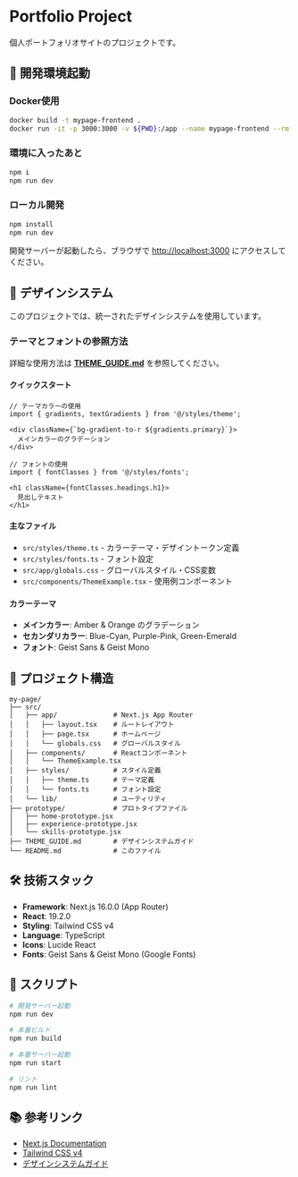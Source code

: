 # Portfolio Project

個人ポートフォリオサイトのプロジェクトです。

## 🚀 開発環境起動

### Docker使用

```bash
docker build -t mypage-frontend .
docker run -it -p 3000:3000 -v ${PWD}:/app --name mypage-frontend --rm mypage-frontend
```

### 環境に入ったあと

```bash
npm i
npm run dev
```

### ローカル開発

```bash
npm install
npm run dev
```

開発サーバーが起動したら、ブラウザで [http://localhost:3000](http://localhost:3000) にアクセスしてください。

## 🎨 デザインシステム

このプロジェクトでは、統一されたデザインシステムを使用しています。

### テーマとフォントの参照方法

詳細な使用方法は **[THEME_GUIDE.md](./THEME_GUIDE.md)** を参照してください。

#### クイックスタート

```tsx
// テーマカラーの使用
import { gradients, textGradients } from '@/styles/theme';

<div className={`bg-gradient-to-r ${gradients.primary}`}>
  メインカラーのグラデーション
</div>

// フォントの使用
import { fontClasses } from '@/styles/fonts';

<h1 className={fontClasses.headings.h1}>
  見出しテキスト
</h1>
```

#### 主なファイル

- `src/styles/theme.ts` - カラーテーマ・デザイントークン定義
- `src/styles/fonts.ts` - フォント設定
- `src/app/globals.css` - グローバルスタイル・CSS変数
- `src/components/ThemeExample.tsx` - 使用例コンポーネント

#### カラーテーマ

- **メインカラー**: Amber & Orange のグラデーション
- **セカンダリカラー**: Blue-Cyan, Purple-Pink, Green-Emerald
- **フォント**: Geist Sans & Geist Mono

## 📁 プロジェクト構造

```
my-page/
├── src/
│   ├── app/              # Next.js App Router
│   │   ├── layout.tsx    # ルートレイアウト
│   │   ├── page.tsx      # ホームページ
│   │   └── globals.css   # グローバルスタイル
│   ├── components/       # Reactコンポーネント
│   │   └── ThemeExample.tsx
│   ├── styles/           # スタイル定義
│   │   ├── theme.ts      # テーマ定義
│   │   └── fonts.ts      # フォント設定
│   └── lib/              # ユーティリティ
├── prototype/            # プロトタイプファイル
│   ├── home-prototype.jsx
│   ├── experience-prototype.jsx
│   └── skills-prototype.jsx
├── THEME_GUIDE.md        # デザインシステムガイド
└── README.md             # このファイル
```

## 🛠️ 技術スタック

- **Framework**: Next.js 16.0.0 (App Router)
- **React**: 19.2.0
- **Styling**: Tailwind CSS v4
- **Language**: TypeScript
- **Icons**: Lucide React
- **Fonts**: Geist Sans & Geist Mono (Google Fonts)

## 📝 スクリプト

```bash
# 開発サーバー起動
npm run dev

# 本番ビルド
npm run build

# 本番サーバー起動
npm run start

# リント
npm run lint
```

## 📚 参考リンク

- [Next.js Documentation](https://nextjs.org/docs)
- [Tailwind CSS v4](https://tailwindcss.com/docs)
- [デザインシステムガイド](./THEME_GUIDE.md)

